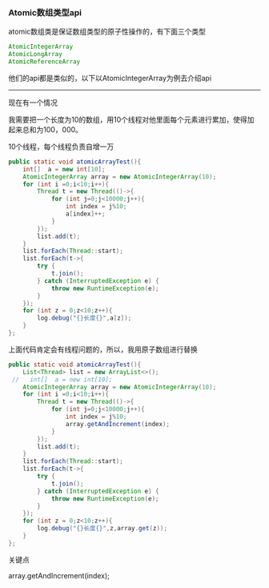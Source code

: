 ### Atomic数组类型api

atomic数组类是保证数组类型的原子性操作的，有下面三个类型

```java
AtomicIntegerArray
AtomicLongArray
AtomicReferenceArray
```

他们的api都是类似的，以下以AtomicIntegerArray为例去介绍api

---

现在有一个情况

我需要把一个长度为10的数组，用10个线程对他里面每个元素进行累加，使得加起来总和为100，000。

10个线程，每个线程负责自增一万

```java
public static void atomicArrayTest(){
    int[]  a = new int[10];
    AtomicIntegerArray array = new AtomicIntegerArray(10);
    for (int i =0;i<10;i++){
        Thread t = new Thread(()->{
            for (int j=0;j<10000;j++){
                int index = j%10;
                a[index]++;
            }
        });
        list.add(t);
    }
    list.forEach(Thread::start);
    list.forEach(t->{
        try {
            t.join();
        } catch (InterruptedException e) {
            throw new RuntimeException(e);
        }
    });
    for (int z = 0;z<10;z++){
        log.debug("{}长度{}",a[z]);
    }
};
```

上面代码肯定会有线程问题的，所以，我用原子数组进行替换

```java
public static void atomicArrayTest(){
    List<Thread> list = new ArrayList<>();
 //   int[]  a = new int[10];
    AtomicIntegerArray array = new AtomicIntegerArray(10);
    for (int i =0;i<10;i++){
        Thread t = new Thread(()->{
            for (int j=0;j<10000;j++){
                int index = j%10;
                array.getAndIncrement(index);
            }
        });
        list.add(t);
    }
    list.forEach(Thread::start);
    list.forEach(t->{
        try {
            t.join();
        } catch (InterruptedException e) {
            throw new RuntimeException(e);
        }
    });
    for (int z = 0;z<10;z++){
        log.debug("{}长度{}",z,array.get(z));
    }
};
```

关键点

 array.getAndIncrement(index);